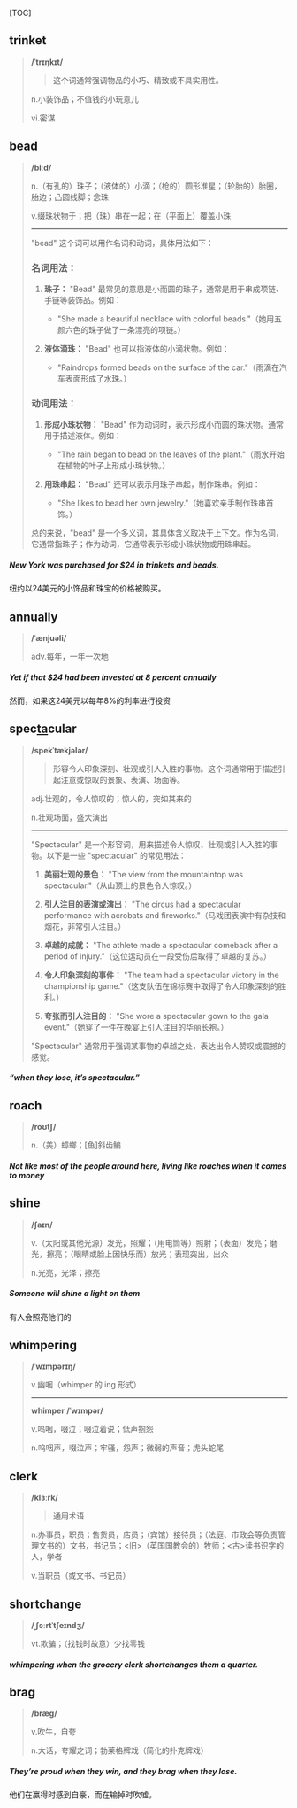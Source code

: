 [TOC]

## trinket

> **/ˈtrɪŋkɪt/**
>
> > 这个词通常强调物品的小巧、精致或不具实用性。
>
> n.小装饰品；不值钱的小玩意儿
>
> vi.密谋

## bead

> **/biːd/**
>
> n.（有孔的）珠子；（液体的）小滴；（枪的）圆形准星；（轮胎的）胎圈，胎边；凸圆线脚；念珠
>
> v.缀珠状物于；把（珠）串在一起；在（平面上）覆盖小珠
>
> ---
>
> "bead" 这个词可以用作名词和动词，具体用法如下：
>
> ### 名词用法：
>
> 1. **珠子：** "Bead" 最常见的意思是小而圆的珠子，通常是用于串成项链、手链等装饰品。例如：
>    - "She made a beautiful necklace with colorful beads."（她用五颜六色的珠子做了一条漂亮的项链。）
>
> 2. **液体滴珠：** "Bead" 也可以指液体的小滴状物。例如：
>    - "Raindrops formed beads on the surface of the car."（雨滴在汽车表面形成了水珠。）
>
> ### 动词用法：
>
> 1. **形成小珠状物：** "Bead" 作为动词时，表示形成小而圆的珠状物。通常用于描述液体。例如：
>    - "The rain began to bead on the leaves of the plant."（雨水开始在植物的叶子上形成小珠状物。）
>
> 2. **用珠串起：** "Bead" 还可以表示用珠子串起，制作珠串。例如：
>    - "She likes to bead her own jewelry."（她喜欢亲手制作珠串首饰。）
>
> 总的来说，"bead" 是一个多义词，其具体含义取决于上下文。作为名词，它通常指珠子；作为动词，它通常表示形成小珠状物或用珠串起。

##### New York was purchased for $24 in **trinkets** and **beads**.

纽约以24美元的小饰品和珠宝的价格被购买。

## annually

> **/ˈænjuəli/**
>
> adv.每年，一年一次地

##### Yet if that $24 had been invested at 8 percent **annually**

然而，如果这24美元以每年8%的利率进行投资

## spec<u>ta</u>cular

> **/spekˈtækjələr/**
>
> > 形容令人印象深刻、壮观或引人入胜的事物。这个词通常用于描述引起注意或惊叹的景象、表演、场面等。
>
> adj.壮观的，令人惊叹的；惊人的，突如其来的
>
> n.壮观场面，盛大演出
>
> ---
>
> "Spectacular" 是一个形容词，用来描述令人惊叹、壮观或引人入胜的事物。以下是一些 "spectacular" 的常见用法：
>
> 1. **美丽壮观的景色：** "The view from the mountaintop was spectacular."（从山顶上的景色令人惊叹。）
>
> 2. **引人注目的表演或演出：** "The circus had a spectacular performance with acrobats and fireworks."（马戏团表演中有杂技和烟花，非常引人注目。）
>
> 3. **卓越的成就：** "The athlete made a spectacular comeback after a period of injury."（这位运动员在一段受伤后取得了卓越的复苏。）
>
> 4. **令人印象深刻的事件：** "The team had a spectacular victory in the championship game."（这支队伍在锦标赛中取得了令人印象深刻的胜利。）
>
> 5. **夸张而引人注目的：** "She wore a spectacular gown to the gala event."（她穿了一件在晚宴上引人注目的华丽长袍。）
>
> "Spectacular" 通常用于强调某事物的卓越之处，表达出令人赞叹或震撼的感觉。

##### “when they lose, it’s **spectacular**.”

## roach

> **/roʊtʃ/**
>
> n.（美）蟑螂；[鱼]斜齿鳊

##### Not like most of the people around here, living like **roaches** when it comes to money

## shine

> **/ʃaɪn/**
>
> v.（太阳或其他光源）发光，照耀；（用电筒等）照射；（表面）发亮；磨光，擦亮；（眼睛或脸上因快乐而）放光；表现突出，出众
>
> n.光亮，光泽；擦亮

##### Someone will **shine** a light on them

有人会照亮他们的

## whimpering

> **/ˈwɪmpərɪŋ/**
>
> v.幽咽（whimper 的 ing 形式）
>
> ---
>
> **whimper**	**/ˈwɪmpər/**
>
> v.呜咽，啜泣；啜泣着说；低声抱怨
>
> n.呜咽声，啜泣声；牢骚，怨声；微弱的声音；虎头蛇尾

## clerk

> **/klɜːrk/**
>
> > 通用术语
>
> n.办事员，职员；售货员，店员；（宾馆）接待员；（法庭、市政会等负责管理文书的）文书，书记员；<旧>（英国国教会的）牧师；<古>读书识字的人，学者
>
> v.当职员（或文书、书记员）

## shortchange

> **/ˌʃɔːrtˈtʃeɪndʒ/**
>
> vt.欺骗；（找钱时故意）少找零钱

##### **whimpering** when the grocery **clerk** **shortchanges** them a quarter.

## brag

> **/bræɡ/**
>
> v.吹牛，自夸
>
> n.大话，夸耀之词；勃莱格牌戏（简化的扑克牌戏）

##### They’re proud when they win, and they **brag** when they lose.

他们在赢得时感到自豪，而在输掉时吹嘘。